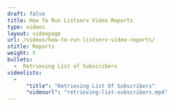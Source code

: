 ```yaml
---
draft: false
title: How To Run Listserv Video Reports
type: videos
layout: videopage
url: /videos/how-to-run-listserv-video-reports/
stitle: ﻿Reports﻿
weight: 5
bullets:
  -  Retrieving List of Subscribers
videolists:
  -
      "title": "Retrieving List Of Subscribers"
      "videourl": "retrieving-list-subscribers.mp4"
---
```

